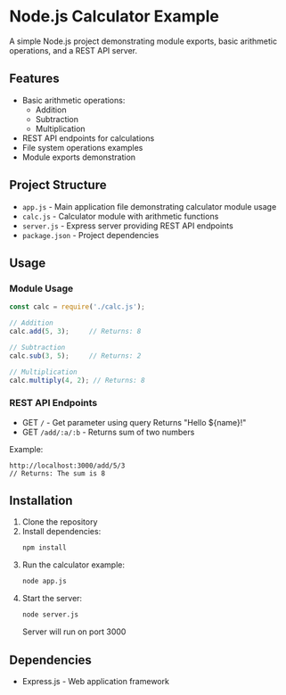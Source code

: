 # Node.js Calculator Example

A simple Node.js project demonstrating module exports, basic arithmetic operations, and a REST API server.

## Features

- Basic arithmetic operations:
  - Addition
  - Subtraction
  - Multiplication
- REST API endpoints for calculations
- File system operations examples
- Module exports demonstration

## Project Structure

- `app.js` - Main application file demonstrating calculator module usage
- `calc.js` - Calculator module with arithmetic functions
- `server.js` - Express server providing REST API endpoints
- `package.json` - Project dependencies

## Usage

### Module Usage
```javascript
const calc = require('./calc.js');

// Addition
calc.add(5, 3);     // Returns: 8

// Subtraction
calc.sub(3, 5);     // Returns: 2

// Multiplication
calc.multiply(4, 2); // Returns: 8
```

### REST API Endpoints
- GET `/` - Get parameter using query Returns "Hello ${name}!"
- GET `/add/:a/:b` - Returns sum of two numbers

Example:
```
http://localhost:3000/add/5/3
// Returns: The sum is 8
```

## Installation

1. Clone the repository
2. Install dependencies:
   ```bash
   npm install
   ```
3. Run the calculator example:
   ```bash
   node app.js
   ```
4. Start the server:
   ```bash
   node server.js
   ```
   Server will run on port 3000

## Dependencies

- Express.js - Web application framework
